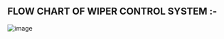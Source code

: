 ## FLOW CHART OF WIPER CONTROL SYSTEM :- 

![image](https://user-images.githubusercontent.com/101261412/168252652-9e6ac869-47f2-40da-89d1-a2f29563280c.png)

